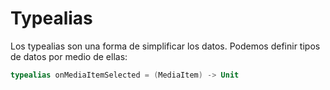 # Typealias

Los typealias son una forma de simplificar los datos. Podemos definir tipos de datos por medio de ellas:

```kotlin
typealias onMediaItemSelected = (MediaItem) -> Unit
```